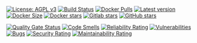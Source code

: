 
[![License: AGPL v3](https://img.shields.io/gitlab/license/mlaplanche/docker-dolibarr?color=blue&style=for-the-badge)](https://gitlab.com/mlaplanche/docker-dolibarr/-/blob/main/LICENSE)
[![Build Status](https://img.shields.io/gitlab/pipeline-status/mlaplanche/docker-dolibarr?branch=main&style=for-the-badge)](https://gitlab.com/mlaplanche/docker-dolibarr/-/pipelines?scope=branches)
[![Docker Pulls](https://img.shields.io/docker/pulls/maximelaplanche/docker-dolibarr?style=for-the-badge)](https://hub.docker.com/r/maximelaplanche/docker-dolibarr)
[![Latest version](https://img.shields.io/gitlab/v/release/mlaplanche/docker-dolibarr?sort=semver&style=for-the-badge)](https://github.com/Dolibarr/dolibarr/releases/)
[![Docker Size](https://img.shields.io/docker/image-size/maximelaplanche/docker-dolibarr?sort=semver&style=for-the-badge)](https://hub.docker.com/r/maximelaplanche/docker-dolibarr)
[![Docker stars](https://img.shields.io/docker/stars/maximelaplanche/docker-dolibarr?style=for-the-badge)](https://hub.docker.com/r/maximelaplanche/docker-dolibarr)
[![Gitlab stars](https://img.shields.io/gitlab/stars/mlaplanche/docker-dolibarr?label=Gitlab%20stars&style=for-the-badge)](https://img.shields.io/gitlab/stars/docker-dolibarr?label=Gitlab%20stars&style=for-the-badge)
[![GitHub stars](https://img.shields.io/github/stars/LaplancheMaxime/docker-dolibarr?label=Github%20stars&style=for-the-badge)](https://img.shields.io/github/stars/LaplancheMaxime/docker-dolibarr?label=Github%20stars&style=for-the-badge)

[![Quality Gate Status](https://sonarcloud.io/api/project_badges/measure?project=mlaplanche_docker-dolibarr&metric=alert_status)](https://sonarcloud.io/summary/new_code?id=mlaplanche_docker-dolibarr)
[![Code Smells](https://sonarcloud.io/api/project_badges/measure?project=mlaplanche_docker-dolibarr&metric=code_smells)](https://sonarcloud.io/summary/new_code?id=mlaplanche_docker-dolibarr)
[![Reliability Rating](https://sonarcloud.io/api/project_badges/measure?project=mlaplanche_docker-dolibarr&metric=reliability_rating)](https://sonarcloud.io/summary/new_code?id=mlaplanche_docker-dolibarr)
[![Vulnerabilities](https://sonarcloud.io/api/project_badges/measure?project=mlaplanche_docker-dolibarr&metric=vulnerabilities)](https://sonarcloud.io/summary/new_code?id=mlaplanche_docker-dolibarr)
[![Bugs](https://sonarcloud.io/api/project_badges/measure?project=mlaplanche_docker-dolibarr&metric=bugs)](https://sonarcloud.io/summary/new_code?id=mlaplanche_docker-dolibarr)
[![Security Rating](https://sonarcloud.io/api/project_badges/measure?project=mlaplanche_docker-dolibarr&metric=security_rating)](https://sonarcloud.io/summary/new_code?id=mlaplanche_docker-dolibarr)
[![Maintainability Rating](https://sonarcloud.io/api/project_badges/measure?project=mlaplanche_docker-dolibarr&metric=sqale_rating)](https://sonarcloud.io/summary/new_code?id=mlaplanche_docker-dolibarr)
